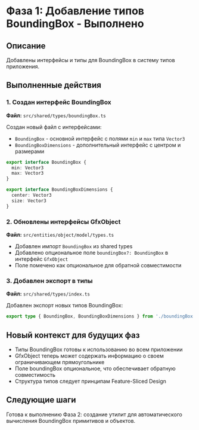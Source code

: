 # Фаза 1: Добавление типов BoundingBox - Выполнено

## Описание
Добавлены интерфейсы и типы для BoundingBox в систему типов приложения.

## Выполненные действия

### 1. Создан интерфейс BoundingBox
**Файл:** `src/shared/types/boundingBox.ts`

Создан новый файл с интерфейсами:
- `BoundingBox` - основной интерфейс с полями `min` и `max` типа `Vector3`
- `BoundingBoxDimensions` - дополнительный интерфейс с центром и размерами

```typescript
export interface BoundingBox {
  min: Vector3
  max: Vector3
}

export interface BoundingBoxDimensions {
  center: Vector3
  size: Vector3
}
```

### 2. Обновлены интерфейсы GfxObject
**Файл:** `src/entities/object/model/types.ts`

- Добавлен импорт `BoundingBox` из shared types
- Добавлено опциональное поле `boundingBox?: BoundingBox` в интерфейс `GfxObject`
- Поле помечено как опциональное для обратной совместимости

### 3. Добавлен экспорт в типы
**Файл:** `src/shared/types/index.ts`

Добавлен экспорт новых типов BoundingBox:
```typescript
export type { BoundingBox, BoundingBoxDimensions } from './boundingBox'
```

## Новый контекст для будущих фаз

- Типы BoundingBox готовы к использованию во всем приложении
- GfxObject теперь может содержать информацию о своем ограничивающем прямоугольнике
- Поле boundingBox опциональное, что обеспечивает обратную совместимость
- Структура типов следует принципам Feature-Sliced Design

## Следующие шаги
Готова к выполнению Фаза 2: создание утилит для автоматического вычисления BoundingBox примитивов и объектов.
